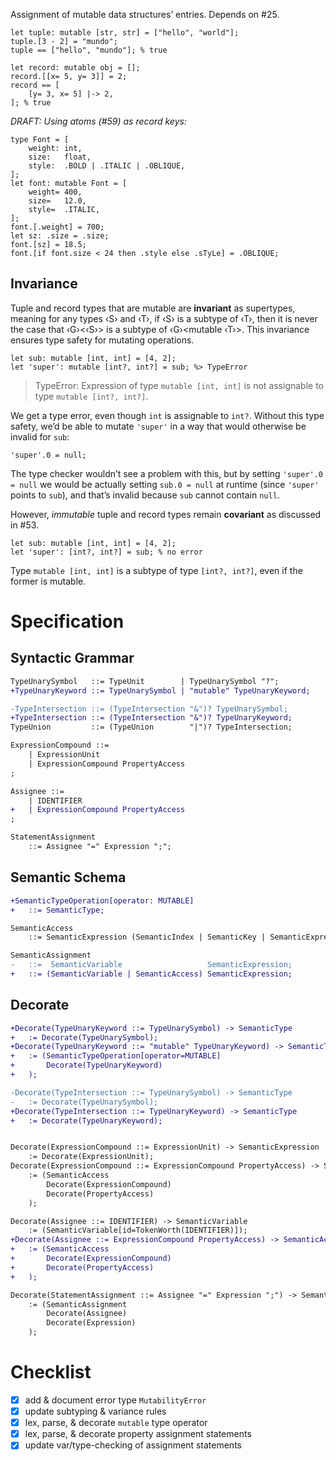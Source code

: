 Assignment of mutable data structures’ entries. Depends on #25.

```cp
let tuple: mutable [str, str] = ["hello", "world"];
tuple.[3 - 2] = "mundo";
tuple == ["hello", "mundo"]; % true

let record: mutable obj = [];
record.[[x= 5, y= 3]] = 2;
record == [
	[y= 3, x= 5] |-> 2,
]; % true
```

*DRAFT: Using atoms (#59) as record keys:*
```cp
type Font = [
	weight: int,
	size:   float,
	style:  .BOLD | .ITALIC | .OBLIQUE,
];
let font: mutable Font = [
	weight= 400,
	size=   12.0,
	style=  .ITALIC,
];
font.[.weight] = 700;
let sz: .size = .size;
font.[sz] = 18.5;
font.[if font.size < 24 then .style else .sTyLe] = .OBLIQUE;
```

## Invariance
Tuple and record types that are mutable are **invariant** as supertypes, meaning for any types ‹S› and ‹T›, if ‹S› is a subtype of ‹T›, then it is never the case that ‹G›<‹S›> is a subtype of ‹G›<​mutable ‹T›>. This invariance ensures type safety for mutating operations.
```cp
let sub: mutable [int, int] = [4, 2];
let 'super': mutable [int?, int?] = sub; %> TypeError
```
> TypeError: Expression of type `mutable [int, int]` is not assignable to type `mutable [int?, int?]`.

We get a type error, even though `int` is assignable to `int?`. Without this type safety, we’d be able to mutate `'super'` in a way that would otherwise be invalid for `sub`:
```cp
'super'.0 = null;
```
The type checker wouldn’t see a problem with this, but by setting `'super'.0 = null` we would be actually setting `sub.0 = null` at runtime (since `'super'` points to `sub`), and that’s invalid because `sub` cannot contain `null`.

However, *immutable* tuple and record types remain **covariant** as discussed in #53.
```cp
let sub: mutable [int, int] = [4, 2];
let 'super': [int?, int?] = sub; % no error
```
Type `mutable [int, int]` is a subtype of type `[int?, int?]`, even if the former is mutable.

# Specification

## Syntactic Grammar
```diff
TypeUnarySymbol   ::= TypeUnit        | TypeUnarySymbol "?";
+TypeUnaryKeyword ::= TypeUnarySymbol | "mutable" TypeUnaryKeyword;

-TypeIntersection ::= (TypeIntersection "&")? TypeUnarySymbol;
+TypeIntersection ::= (TypeIntersection "&")? TypeUnaryKeyword;
TypeUnion         ::= (TypeUnion        "|")? TypeIntersection;

ExpressionCompound ::=
	| ExpressionUnit
	| ExpressionCompound PropertyAccess
;

Assignee ::=
	| IDENTIFIER
+	| ExpressionCompound PropertyAccess
;

StatementAssignment
	::= Assignee "=" Expression ";";
```

## Semantic Schema
```diff
+SemanticTypeOperation[operator: MUTABLE]
+	::= SemanticType;

SemanticAccess
	::= SemanticExpression (SemanticIndex | SemanticKey | SemanticExpression);

SemanticAssignment
-	::=  SemanticVariable                   SemanticExpression;
+	::= (SemanticVariable | SemanticAccess) SemanticExpression;
```

## Decorate
```diff
+Decorate(TypeUnaryKeyword ::= TypeUnarySymbol) -> SemanticType
+	:= Decorate(TypeUnarySymbol);
+Decorate(TypeUnaryKeyword ::= "mutable" TypeUnaryKeyword) -> SemanticTypeOperation
+	:= (SemanticTypeOperation[operator=MUTABLE]
+		Decorate(TypeUnaryKeyword)
+	);

-Decorate(TypeIntersection ::= TypeUnarySymbol) -> SemanticType
-	:= Decorate(TypeUnarySymbol);
+Decorate(TypeIntersection ::= TypeUnaryKeyword) -> SemanticType
+	:= Decorate(TypeUnaryKeyword);


Decorate(ExpressionCompound ::= ExpressionUnit) -> SemanticExpression
	:= Decorate(ExpressionUnit);
Decorate(ExpressionCompound ::= ExpressionCompound PropertyAccess) -> SemanticAccess
	:= (SemanticAccess
		Decorate(ExpressionCompound)
		Decorate(PropertyAccess)
	);

Decorate(Assignee ::= IDENTIFIER) -> SemanticVariable
	:= (SemanticVariable[id=TokenWorth(IDENTIFIER)]);
+Decorate(Assignee ::= ExpressionCompound PropertyAccess) -> SemanticAccess
+	:= (SemanticAccess
+		Decorate(ExpressionCompound)
+		Decorate(PropertyAccess)
+	);

Decorate(StatementAssignment ::= Assignee "=" Expression ";") -> SemanticAssignment
	:= (SemanticAssignment
		Decorate(Assignee)
		Decorate(Expression)
	);
```

# Checklist
- [x] add & document error type `MutabilityError`
- [x] update subtyping & variance rules
- [x] lex, parse, & decorate `mutable` type operator
- [x] lex, parse, & decorate property assignment statements
- [x] update var/type-checking of assignment statements
